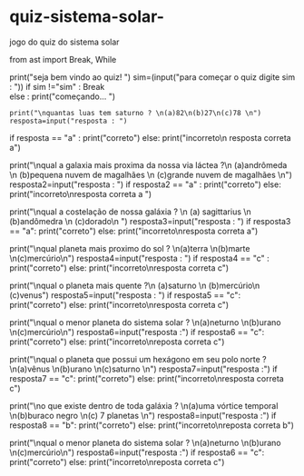 # quiz-sistema-solar-
jogo do quiz do sistema solar 
 
from ast import Break, While


print("seja bem vindo ao  quiz! ")
sim=(input("para começar o  quiz digite sim : "))
if sim !="sim" :
    Break  
else : 
    print("começando... ")

    print("\nquantas luas tem saturno ? \n(a)82\n(b)27\n(c)78 \n")
    resposta=input("resposta : ")
if resposta == "a"   :
    print("correto")
else:
    print("incorreto\n resposta correta a") 

print("\nqual a galaxia mais proxima da nossa via láctea ?\n (a)andrômeda \n (b)pequena nuvem de magalhães \n (c)grande nuvem de magalhães \n")
resposta2=input("resposta : ")
if resposta2 == "a" :
    print("correto")
else: 
    print("incorreto\nresposta correta a ")

print("\nqual a costelação de nossa galáxia ? \n (a) sagittarius \n (b)andômedra \n (c)dorado\n ")
resposta3=input("resposta : ")
if resposta3 == "a":
    print("correto")
else:
    print("incorreto\nresposta correta a")

print("\nqual planeta mais proximo do sol ?  \n(a)terra \n(b)marte \n(c)mercúrio\n")
resposta4=input("resposta : ")
if resposta4 == "c" :
    print("correto")
else:
    print("incorreto\nresposta correta c")

print("\nqual o planeta mais quente ?\n (a)saturno \n (b)mercúrio\n (c)venus")
resposta5=input("resposta : ")
if resposta5 == "c":
    print("correto")
else:
    print("incorreto\nresposta correta c")

print("\nqual o menor planeta do sistema solar ? \n(a)neturno \n(b)urano  \n(c)mercúrio\n")
resposta6=input("resposta :")
if resposta6 == "c":
    print("correto")
else:
    print("incorreto\nreposta correta c")

print("\nqual o planeta que possui um hexágono em seu polo norte ? \n(a)vênus \n(b)urano  \n(c)saturno \n")
resposta7=input("resposta :")
if resposta7 == "c":
    print("correto")
else:
    print("incorreto\nresposta correta c")

print("\no que existe dentro de toda galáxia  ? \n(a)uma vórtice temporal \n(b)buraco negro   \n(c) 7 planetas \n")
resposta8=input("resposta :")
if resposta8 == "b":
    print("correto")
else:
    print("incorreto\nreposta correta b")

print("\nqual o menor planeta do sistema solar ? \n(a)neturno \n(b)urano  \n(c)mercúrio\n") 
resposta6=input("resposta :")
if resposta6 == "c":
    print("correto")
else:
    print("incorreto\nreposta correta c")






